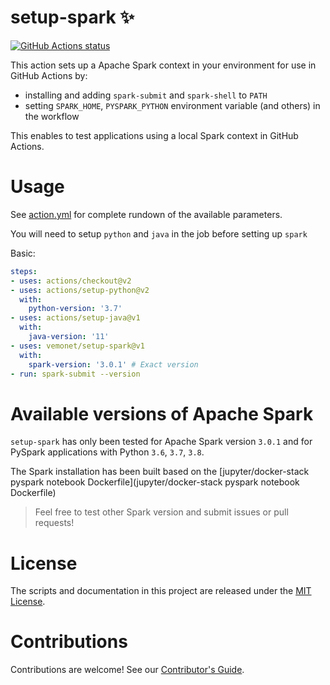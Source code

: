 # setup-spark ✨

<p align="left">
  <a href="https://github.com/vemonet/setup-spark/actions"><img alt="GitHub Actions status" src="https://github.com/vemonet/setup-spark/workflows/Run%20setup-spark%20action/badge.svg"></a>
</p>
This action sets up a Apache Spark context in your environment for use in GitHub Actions by:

- installing and adding `spark-submit` and `spark-shell` to `PATH`
- setting `SPARK_HOME`, `PYSPARK_PYTHON` environment variable (and others) in the workflow

This enables to test applications using a local Spark context in GitHub Actions.

# Usage

See [action.yml](action.yml) for complete rundown of the available parameters.

You will need to setup `python` and `java` in the job before setting up `spark`

Basic:
```yaml
steps:
- uses: actions/checkout@v2
- uses: actions/setup-python@v2
  with:
    python-version: '3.7'
- uses: actions/setup-java@v1
  with:
    java-version: '11'
- uses: vemonet/setup-spark@v1
  with:
    spark-version: '3.0.1' # Exact version
- run: spark-submit --version
```

# Available versions of Apache Spark

`setup-spark` has only been tested for Apache Spark version `3.0.1` and for PySpark applications with Python `3.6`,  `3.7`,  `3.8`.

The Spark installation has been built based on the [jupyter/docker-stack pyspark notebook Dockerfile](jupyter/docker-stack pyspark notebook Dockerfile)

> Feel free to test other Spark version and submit issues or pull requests!

# License

The scripts and documentation in this project are released under the [MIT License](LICENSE).

# Contributions

Contributions are welcome! See our [Contributor's Guide](docs/contributors.md).
